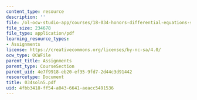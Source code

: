 ```yaml
---
content_type: resource
description: ''
file: /ol-ocw-studio-app/courses/18-034-honors-differential-equations-spring-2004/4fbb3418ff54a0436641aeacc5491536_034soln5.pdf
file_size: 234678
file_type: application/pdf
learning_resource_types:
- Assignments
license: https://creativecommons.org/licenses/by-nc-sa/4.0/
ocw_type: OCWFile
parent_title: Assignments
parent_type: CourseSection
parent_uid: 4e7f9918-eb20-ef35-9fd7-2d44c3d91442
resourcetype: Document
title: 034soln5.pdf
uid: 4fbb3418-ff54-a043-6641-aeacc5491536
---
```

